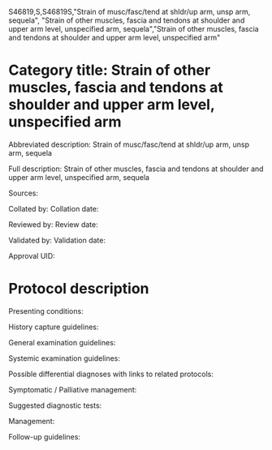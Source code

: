 S46819,S,S46819S,"Strain of musc/fasc/tend at shldr/up arm, unsp arm, sequela", "Strain of other muscles, fascia and tendons at shoulder and upper arm level, unspecified arm, sequela","Strain of other muscles, fascia and tendons at shoulder and upper arm level, unspecified arm"
# Category title: Strain of other muscles, fascia and tendons at shoulder and upper arm level, unspecified arm

Abbreviated description: Strain of musc/fasc/tend at shldr/up arm, unsp arm, sequela

Full description: Strain of other muscles, fascia and tendons at shoulder and upper arm level, unspecified arm, sequela

Sources:

Collated by:
Collation date:

Reviewed by:
Review date:

Validated by:
Validation date:

Approval UID:

# Protocol description

Presenting conditions:

History capture guidelines:

General examination guidelines:

Systemic examination guidelines:

Possible differential diagnoses with links to related protocols:

Symptomatic / Palliative management:

Suggested diagnostic tests:

Management:

Follow-up guidelines:
